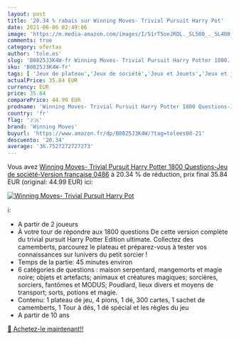 ```yaml
---
layout: post
title: '20.34 % rabais sur Winning Moves- Trivial Pursuit Harry Pot'
date: 2021-06-06 02:49:06
image: 'https://m.media-amazon.com/images/I/51rT5oeJRDL._SL500_._SL400_.jpg'
comments: true
category: ofertas
author: 'tole.es'
slug: 'B0825J3K4W-fr Winning Moves- Trivial Pursuit Harry Potter 1800...'
sku: 'B0825J3K4W-fr'
tags: [ 'Jeux de plateau','Jeux de société','Jeux et Jouets','Jeux et jouets','winning moves', ]
actualPrice: 35.84 EUR
currency: EUR
price: 35.84
comparePrice: 44.99 EUR
prodname: 'Winning Moves- Trivial Pursuit Harry Potter 1800 Questions-Jeu de société-Version française  0486'
country: 'fr'
flag: '🇫🇷'
brand: 'Winning Moves'
buyurl: 'https://www.amazon.fr/dp/B0825J3K4W/?tag=tolees0d-21'
descuento: '20.34'
average: '36.7527272727273'
---
```


Vous avez [Winning Moves- Trivial Pursuit Harry Potter 1800 Questions-Jeu de société-Version française  0486](https://www.amazon.fr/dp/B0825J3K4W/?tag=tolees0d-21)  à  20.34 % de réduction, prix final  35.84 EUR (original: 44.99 EUR) ici:

[![Winning Moves- Trivial Pursuit Harry Pot](https://m.media-amazon.com/images/I/51rT5oeJRDL._SL500_._SL400_.jpg)](https://www.amazon.fr/dp/B0825J3K4W/?tag=tolees0d-21)

ℹ️:

- A partir de 2 joueurs
- À votre tour de répondre aux 1800 questions De cette version complète du trivial pursuit Harry Potter Edition ultimate. Collectez des camemberts, parcourez le plateau et préparez-vous à tester vos connaissances sur lunivers du petit sorcier !
- Temps de la partie: 45 minutes environ
- 6 catégories de questions : maison serpentard, mangemorts et magie noire; objets et artefacts; animaux et créatures magiques; sorcières, sorciers, fantômes et MODUS; Poudlard, lieux divers et moyens de transport; sorts, potions et magie.
- Contenu: 1 plateau de jeu, 4 pions, 1 dé, 300 cartes, 1 sachet de camemberts, 1 Tour à dés, 1 dé spécial et les règles du jeu
- A partir de 10 ans

[🛒 Achetez-le maintenant!!](https://www.amazon.fr/dp/B0825J3K4W/?tag=tolees0d-21)
